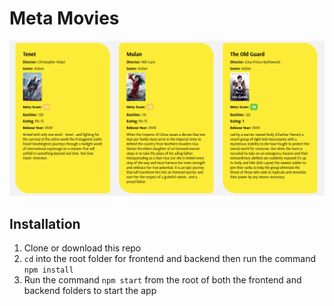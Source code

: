 # Meta Movies

![Meta Movies](/img/meta-movies.png 'Meta Movie Reviews')

## Installation

1. Clone or download this repo
2. `cd` into the root folder for frontend and backend then run the command `npm install`
3. Run the command `npm start` from the root of both the frontend and backend folders to start the app
